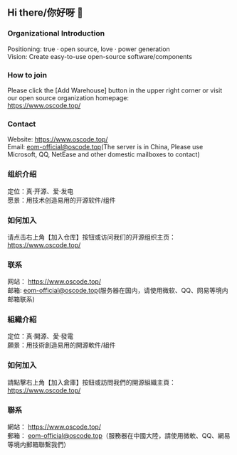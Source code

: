## Hi there/你好呀 👋

### Organizational Introduction<br/>
Positioning: true · open source, love · power generation<br/>
Vision: Create easy-to-use open-source software/components

### How to join<br/>
Please click the [Add Warehouse] button in the upper right corner or visit our open source organization homepage: <br/>
https://www.oscode.top/

### Contact<br/>
Website:
https://www.oscode.top/<br/>
Email:
eom-official@oscode.top(The server is in China, Please use Microsoft, QQ, NetEase and other domestic mailboxes to contact)


### 组织介绍<br/>
定位：真·开源、爱·发电<br/>
愿景：用技术创造易用的开源软件/组件

### 如何加入<br/>
请点击右上角【加入仓库】按钮或访问我们的开源组织主页：<br/>
https://www.oscode.top/

### 联系<br/>
网站：
https://www.oscode.top/<br/>
邮箱:
eom-official@oscode.top(服务器在国内，请使用微软、QQ、网易等境内邮箱联系)

### 組織介紹<br/>
定位：真·開源、愛·發電<br/>
願景：用技術創造易用的開源軟件/組件

### 如何加入<br/>
請點擊右上角【加入倉庫】按鈕或訪問我們的開源組織主頁：<br/>
https://www.oscode.top/

### 聯系<br/>
網站：
https://www.oscode.top/<br/>
郵箱：
eom-official@oscode.top（服務器在中國大陸，請使用微軟、QQ、網易等境内郵箱聯繫我們）
